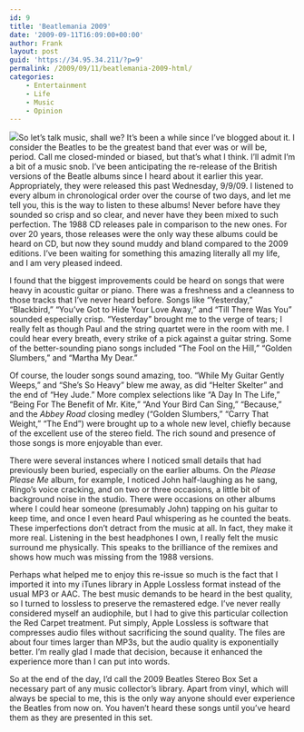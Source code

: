 ```yaml
---
id: 9
title: 'Beatlemania 2009'
date: '2009-09-11T16:09:00+00:00'
author: Frank
layout: post
guid: 'https://34.95.34.211/?p=9'
permalink: /2009/09/11/beatlemania-2009-html/
categories:
    - Entertainment
    - Life
    - Music
    - Opinion
---
```


![ ](http://1.bp.blogspot.com/_fYIFAM3VCj8/SqqSHk-CRbI/AAAAAAAAFjk/8V7tzJjLImM/s320/Untitled.png)So let’s talk music, shall we? It’s been a while since I’ve blogged about it. I consider the Beatles to be the greatest band that ever was or will be, period. Call me closed-minded or biased, but that’s what I think. I’ll admit I’m a bit of a music snob. I’ve been anticipating the re-release of the British versions of the Beatle albums since I heard about it earlier this year. Appropriately, they were released this past Wednesday, 9/9/09. I listened to every album in chronological order over the course of two days, and let me tell you, this is the way to listen to these albums! Never before have they sounded so crisp and so clear, and never have they been mixed to such perfection. The 1988 CD releases pale in comparison to the new ones. For over 20 years, those releases were the only way these albums could be heard on CD, but now they sound muddy and bland compared to the 2009 editions. I’ve been waiting for something this amazing literally all my life, and I am very pleased indeed.

I found that the biggest improvements could be heard on songs that were heavy in acoustic guitar or piano. There was a freshness and a cleanness to those tracks that I’ve never heard before. Songs like “Yesterday,” “Blackbird,” “You’ve Got to Hide Your Love Away,” and “Till There Was You” sounded especially crisp. “Yesterday” brought me to the verge of tears; I really felt as though Paul and the string quartet were in the room with me. I could hear every breath, every strike of a pick against a guitar string. Some of the better-sounding piano songs included “The Fool on the Hill,” “Golden Slumbers,” and “Martha My Dear.”

Of course, the louder songs sound amazing, too. “While My Guitar Gently Weeps,” and “She’s So Heavy” blew me away, as did “Helter Skelter” and the end of “Hey Jude.” More complex selections like “A Day In The Life,” “Being For The Benefit of Mr. Kite,” “And Your Bird Can Sing,” “Because,” and the *Abbey Road* closing medley (“Golden Slumbers,” “Carry That Weight,” “The End”) were brought up to a whole new level, chiefly because of the excellent use of the stereo field. The rich sound and presence of those songs is more enjoyable than ever.

There were several instances where I noticed small details that had previously been buried, especially on the earlier albums. On the *Please Please Me* album, for example, I noticed John half-laughing as he sang, Ringo’s voice cracking, and on two or three occasions, a little bit of background noise in the studio. There were occasions on other albums where I could hear someone (presumably John) tapping on his guitar to keep time, and once I even heard Paul whispering as he counted the beats. These imperfections don’t detract from the music at all. In fact, they make it more real. Listening in the best headphones I own, I really felt the music surround me physically. This speaks to the brilliance of the remixes and shows how much was missing from the 1988 versions.

Perhaps what helped me to enjoy this re-issue so much is the fact that I imported it into my iTunes library in Apple Lossless format instead of the usual MP3 or AAC. The best music demands to be heard in the best quality, so I turned to lossless to preserve the remastered edge. I’ve never really considered myself an audiophile, but I had to give this particular collection the Red Carpet treatment. Put simply, Apple Lossless is software that compresses audio files without sacrificing the sound quality. The files are about four times larger than MP3s, but the audio quality is exponentially better. I’m really glad I made that decision, because it enhanced the experience more than I can put into words.

So at the end of the day, I’d call the 2009 Beatles Stereo Box Set a necessary part of any music collector’s library. Apart from vinyl, which will always be special to me, this is the only way anyone should ever experience the Beatles from now on. You haven’t heard these songs until you’ve heard them as they are presented in this set.